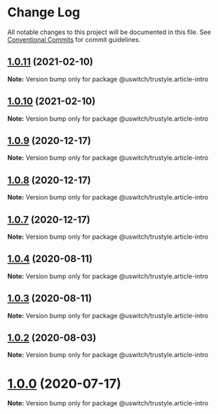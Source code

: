 # Change Log

All notable changes to this project will be documented in this file.
See [Conventional Commits](https://conventionalcommits.org) for commit guidelines.

## [1.0.11](https://github.com/uswitch/trustyle/compare/@uswitch/trustyle.article-intro@1.0.9...@uswitch/trustyle.article-intro@1.0.11) (2021-02-10)

**Note:** Version bump only for package @uswitch/trustyle.article-intro





## [1.0.10](https://github.com/uswitch/trustyle/compare/@uswitch/trustyle.article-intro@1.0.9...@uswitch/trustyle.article-intro@1.0.10) (2021-02-10)

**Note:** Version bump only for package @uswitch/trustyle.article-intro





## [1.0.9](https://github.com/uswitch/trustyle/compare/@uswitch/trustyle.article-intro@1.0.7...@uswitch/trustyle.article-intro@1.0.9) (2020-12-17)

**Note:** Version bump only for package @uswitch/trustyle.article-intro





## [1.0.8](https://github.com/uswitch/trustyle/compare/@uswitch/trustyle.article-intro@1.0.7...@uswitch/trustyle.article-intro@1.0.8) (2020-12-17)

**Note:** Version bump only for package @uswitch/trustyle.article-intro





## [1.0.7](https://github.com/uswitch/trustyle/compare/@uswitch/trustyle.article-intro@1.0.6...@uswitch/trustyle.article-intro@1.0.7) (2020-12-17)

**Note:** Version bump only for package @uswitch/trustyle.article-intro





## [1.0.4](https://github.com/uswitch/trustyle/compare/@uswitch/trustyle.article-intro@1.0.3...@uswitch/trustyle.article-intro@1.0.4) (2020-08-11)

**Note:** Version bump only for package @uswitch/trustyle.article-intro





## [1.0.3](https://github.com/uswitch/trustyle/compare/@uswitch/trustyle.article-intro@1.0.1...@uswitch/trustyle.article-intro@1.0.3) (2020-08-11)

**Note:** Version bump only for package @uswitch/trustyle.article-intro





## [1.0.2](https://github.com/uswitch/trustyle/compare/@uswitch/trustyle.article-intro@1.0.1...@uswitch/trustyle.article-intro@1.0.2) (2020-08-03)

**Note:** Version bump only for package @uswitch/trustyle.article-intro





# [1.0.0](https://github.com/uswitch/trustyle/compare/@uswitch/trustyle.article-intro@0.3.1...@uswitch/trustyle.article-intro@1.0.0) (2020-07-17)

**Note:** Version bump only for package @uswitch/trustyle.article-intro
